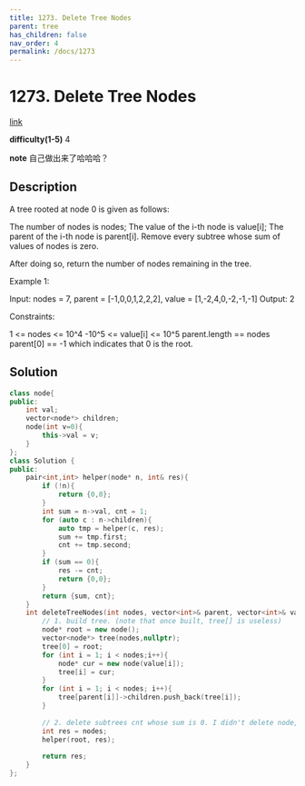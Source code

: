 ```yaml
---
title: 1273. Delete Tree Nodes
parent: tree
has_children: false
nav_order: 4
permalink: /docs/1273
---
```

# 1273. Delete Tree Nodes
[link](https://leetcode.com/problems/delete-tree-nodes/)

**difficulty(1-5)**
4

**note**
自己做出来了哈哈哈？

## Description
A tree rooted at node 0 is given as follows:

The number of nodes is nodes;
The value of the i-th node is value[i];
The parent of the i-th node is parent[i].
Remove every subtree whose sum of values of nodes is zero.

After doing so, return the number of nodes remaining in the tree.

 

Example 1:



Input: nodes = 7, parent = [-1,0,0,1,2,2,2], value = [1,-2,4,0,-2,-1,-1]
Output: 2
 

Constraints:

1 <= nodes <= 10^4
-10^5 <= value[i] <= 10^5
parent.length == nodes
parent[0] == -1 which indicates that 0 is the root.

## Solution
```c++
class node{
public:
    int val;
    vector<node*> children;
    node(int v=0){
        this->val = v;
    }
};
class Solution {
public:
    pair<int,int> helper(node* n, int& res){
        if (!n){
            return {0,0};
        }
        int sum = n->val, cnt = 1;
        for (auto c : n->children){
            auto tmp = helper(c, res);
            sum += tmp.first;
            cnt += tmp.second;
        }
        if (sum == 0){
            res -= cnt;
            return {0,0};
        }
        return {sum, cnt};
    }
    int deleteTreeNodes(int nodes, vector<int>& parent, vector<int>& value) {
        // 1. build tree. (note that once built, tree[] is useless)
        node* root = new node();
        vector<node*> tree(nodes,nullptr);
        tree[0] = root;
        for (int i = 1; i < nodes;i++){
            node* cur = new node(value[i]);
            tree[i] = cur;
        }
        for (int i = 1; i < nodes; i++){
            tree[parent[i]]->children.push_back(tree[i]);
        }
        
        // 2. delete subtrees cnt whose sum is 0. I didn't delete node, just update the count.
        int res = nodes;
        helper(root, res);
        
        return res;
    }
};
```